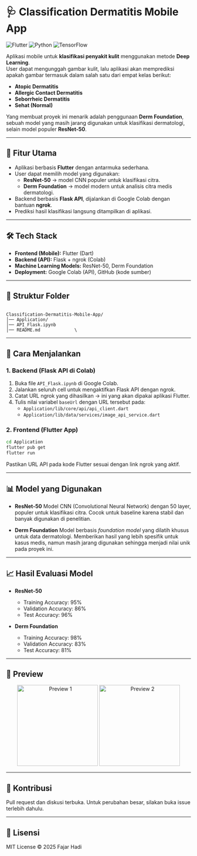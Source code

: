 # 🩺 Classification Dermatitis Mobile App

![Flutter](https://img.shields.io/badge/Flutter-3.32.4-blue?logo=flutter)
![Python](https://img.shields.io/badge/Python-3.11.13-yellow?logo=python)
![TensorFlow](https://img.shields.io/badge/TensorFlow-2.19-orange?logo=tensorflow)

Aplikasi mobile untuk **klasifikasi penyakit kulit** menggunakan metode **Deep Learning**.  
User dapat mengunggah gambar kulit, lalu aplikasi akan memprediksi apakah gambar termasuk dalam salah satu dari empat kelas berikut:

- **Atopic Dermatitis**  
- **Allergic Contact Dermatitis**  
- **Seborrheic Dermatitis**  
- **Sehat (Normal)**  

Yang membuat proyek ini menarik adalah penggunaan **Derm Foundation**, sebuah model yang masih jarang digunakan untuk klasifikasi dermatologi, selain model populer **ResNet-50**.

---

## 🚀 Fitur Utama
- Aplikasi berbasis **Flutter** dengan antarmuka sederhana.  
- User dapat memilih model yang digunakan:
  - **ResNet-50** → model CNN populer untuk klasifikasi citra.  
  - **Derm Foundation** → model modern untuk analisis citra medis dermatologi.  
- Backend berbasis **Flask API**, dijalankan di Google Colab dengan bantuan **ngrok**.  
- Prediksi hasil klasifikasi langsung ditampilkan di aplikasi.

---

## 🛠️ Tech Stack
- **Frontend (Mobile):** Flutter (Dart)  
- **Backend (API):** Flask + ngrok (Colab)  
- **Machine Learning Models:** ResNet-50, Derm Foundation  
- **Deployment:** Google Colab (API), GitHub (kode sumber)

---

## 📂 Struktur Folder
```

Classification-Dermatitis-Mobile-App/
│── Application/          
│── API_Flask.ipynb       
│── README.md             \

````

---

## 🔧 Cara Menjalankan

### 1. Backend (Flask API di Colab)
1. Buka file `API_Flask.ipynb` di Google Colab.  
2. Jalankan seluruh cell untuk mengaktifkan Flask API dengan ngrok.  
3. Catat URL ngrok yang dihasilkan → ini yang akan dipakai aplikasi Flutter.  
4. Tulis nilai variabel `baseUrl` dengan URL tersebut pada:  
   - `Application/lib/core/api/api_client.dart`  
   - `Application/lib/data/services/image_api_service.dart`

### 2. Frontend (Flutter App)
```bash
cd Application
flutter pub get
flutter run
````

Pastikan URL API pada kode Flutter sesuai dengan link ngrok yang aktif.

---

## 📊 Model yang Digunakan

* **ResNet-50**
  Model CNN (Convolutional Neural Network) dengan 50 layer, populer untuk klasifikasi citra. Cocok untuk baseline karena stabil dan banyak digunakan di penelitian.

* **Derm Foundation**
  Model berbasis *foundation model* yang dilatih khusus untuk data dermatologi. Memberikan hasil yang lebih spesifik untuk kasus medis, namun masih jarang digunakan sehingga menjadi nilai unik pada proyek ini.

---

## 📈 Hasil Evaluasi Model

* **ResNet-50**

  * Training Accuracy: 95%
  * Validation Accuracy: 86%
  * Test Accuracy: 96%

* **Derm Foundation**

  * Training Accuracy: 98%
  * Validation Accuracy: 83%
  * Test Accuracy: 81%

---

## 📸 Preview

<p align="center">
  <img src="https://github.com/user-attachments/assets/96fc88dd-14d1-4802-a336-7e07cdb63714" alt="Preview 1" width="220"/>
  <img src="https://github.com/user-attachments/assets/16cc8c9d-da47-4060-965d-7f4550e12e4b" alt="Preview 2" width="220"/>
</p>

---

## 🤝 Kontribusi

Pull request dan diskusi terbuka. Untuk perubahan besar, silakan buka issue terlebih dahulu.

---

## 📜 Lisensi

MIT License © 2025 Fajar Hadi

```
